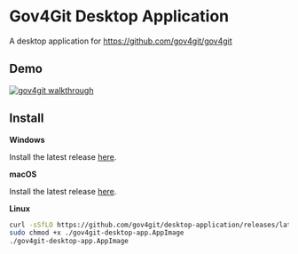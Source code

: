 # Gov4Git Desktop Application

A desktop application for https://github.com/gov4git/gov4git

## Demo

[![gov4git walkthrough](https://img.youtube.com/vi/l0Cz-2xaajY/maxresdefault.jpg)](https://www.youtube.com/watch?v=l0Cz-2xaajY)

## Install

**Windows**

Install the latest release [here](https://github.com/gov4git/desktop-application/releases/latest/download/gov4git-desktop-app-setup.exe).

**macOS**

Install the latest release [here](https://github.com/gov4git/desktop-application/releases/latest/download/gov4git-desktop-app.dmg).

**Linux**

```bash
curl -sSfLO https://github.com/gov4git/desktop-application/releases/latest/download/gov4git-desktop-app.AppImage
sudo chmod +x ./gov4git-desktop-app.AppImage
./gov4git-desktop-app.AppImage
```
